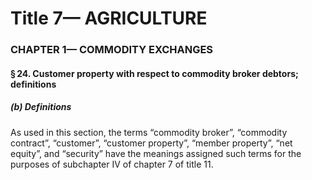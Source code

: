 
# Title 7— AGRICULTURE
### CHAPTER 1— COMMODITY EXCHANGES
#### § 24. Customer property with respect to commodity broker debtors; definitions
##### (b) Definitions

As used in this section, the terms “commodity broker”, “commodity contract”, “customer”, “customer property”, “member property”, “net equity”, and “security” have the meanings assigned such terms for the purposes of subchapter IV of chapter 7 of title 11.
